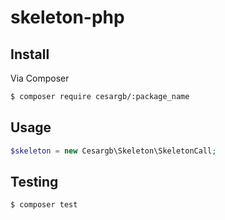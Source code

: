 # skeleton-php

## Install

Via Composer

``` bash
$ composer require cesargb/:package_name
```

## Usage

``` php
$skeleton = new Cesargb\Skeleton\SkeletonCall;
```

## Testing

``` bash
$ composer test
```

